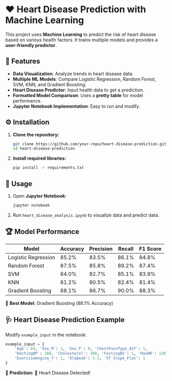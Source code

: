 # ❤️ Heart Disease Prediction with Machine Learning

This project uses **Machine Learning** to predict the risk of heart disease based on various health factors. It trains multiple models and provides a **user-friendly predictor**.

## 📌 Features
- **Data Visualization**: Analyze trends in heart disease data.
- **Multiple ML Models**: Compare Logistic Regression, Random Forest, SVM, KNN, and Gradient Boosting.
- **Heart Disease Predictor**: Input health data to get a prediction.
- **Formatted Model Comparison**: Uses a **pretty table** for model performance.
- **Jupyter Notebook Implementation**: Easy to run and modify.


## ⚙️ Installation
1. **Clone the repository:**
   ```sh
   git clone https://github.com/your-repo/heart-disease-prediction.git
   cd heart-disease-prediction
   ```
2. **Install required libraries:**
   ```sh
   pip install -r requirements.txt
   ```

## 🚀 Usage
1. Open **Jupyter Notebook**:
   ```sh
   jupyter notebook
   ```
2. Run `heart_disease_analysis.ipynb` to visualize data and predict data.

## 🏆 Model Performance
| Model                 | Accuracy | Precision | Recall | F1 Score |
|----------------------|----------|-----------|--------|----------|
| Logistic Regression | 85.2%    | 83.5%     | 86.1%  | 84.8%    |
| Random Forest       | 87.5%    | 85.8%     | 89.2%  | 87.4%    |
| SVM                 | 84.0%    | 82.7%     | 85.1%  | 83.9%    |
| KNN                 | 81.2%    | 80.5%     | 82.4%  | 81.4%    |
| Gradient Boosting   | 88.1%    | 86.7%     | 90.0%  | 88.3%    |

🏅 **Best Model:** Gradient Boosting (88.1% Accuracy)

## 🩺 Heart Disease Prediction Example
Modify `example_input` in the notebook:
```python
example_input = {
    'Age': 65, 'Sex_M': 1, 'Sex_F': 0, 'ChestPainType_ASY': 1,
    'RestingBP': 160, 'Cholesterol': 300, 'FastingBS': 1, 'MaxHR': 120,
    'ExerciseAngina_Y': 1, 'Oldpeak': 3.5, 'ST_Slope_Flat': 1
}
```
🔹 **Prediction:** 🚨 Heart Disease Detected!